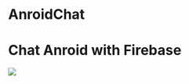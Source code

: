 # AnroidChat
# Chat Anroid with Firebase
<img src="https://github.com/Dia2001/DescribeAllProject/blob/master/ChatAppAnroid/tinnhan1.PNG?raw=true"/>
